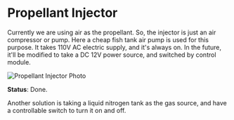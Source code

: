 # Propellant Injector

Currently we are using air as the propellant. So, the injector is just an air compressor or pump. Here a cheap fish tank air pump is used for this purpose. It takes 110V AC electric supply, and it's always on. In the future, it'll be modified to take a DC 12V power source, and switched by control module.

![Propellant Injector Photo](Img/PropellantInjectorPhoto.jpg)

**Status**: Done.

Another solution is taking a liquid nitrogen tank as the gas source, and have a controllable switch to turn it on and off.
